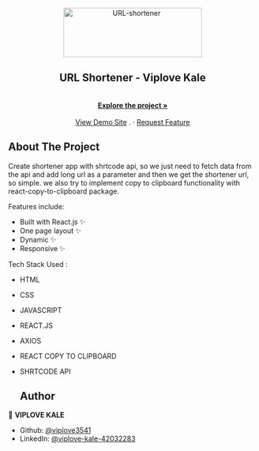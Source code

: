 <div id="top"></div>

<!-- PROJECT [othneildrew] SHIELDS -->

<!-- PROJECT LOGO -->
<br />
<div align="center">
  <a href="https://github.com/viplove3541/url-shortener">
    <img src="https://fontmeme.com/permalink/230905/ce214558db819681b8a3f43455749f3d.png" alt="URL-shortener" width="280" height="100">
  </a>

  <h2 align="center">URL Shortener - Viplove Kale</h2>

  <p align="center">
    <br />
    <a href="https://github.com/viplove3541/url-shortener"><strong>Explore the project »</strong></a>
    <br />
    <br />
    <a href="https://viplove-url-shortener.netlify.app/">View Demo Site</a>
    .
    ·
    <a href="https://github.com/viplove3541/url-shortener/issues">Request Feature</a>
  </p>
</div>

<!-- ABOUT THE PROJECT -->
## About The Project
Create shortener app with shrtcode api, so we just need to fetch data from the api and add long url as a parameter and then we get the shortener url, so simple. we also try to implement copy to clipboard functionality with react-copy-to-clipboard package.

Features include:
- Built with React.js ✨
- One page layout ✨
- Dynamic ✨
- Responsive ✨

Tech Stack Used :
- HTML
- CSS
- JAVASCRIPT
- REACT.JS
- AXIOS
- REACT COPY TO CLIPBOARD
- SHRTCODE API

  ## Author

👤 **VIPLOVE KALE**

- Github: [@viplove3541](https://github.com/viplove3541)
- LinkedIn: [@viplove-kale-42032283](https://www.linkedin.com/in/viplove-kale-42032283/)




<!-- MARKDOWN LINKS & IMAGES -->
[product-screenshot]: src/assets/images/screenshot1.png
